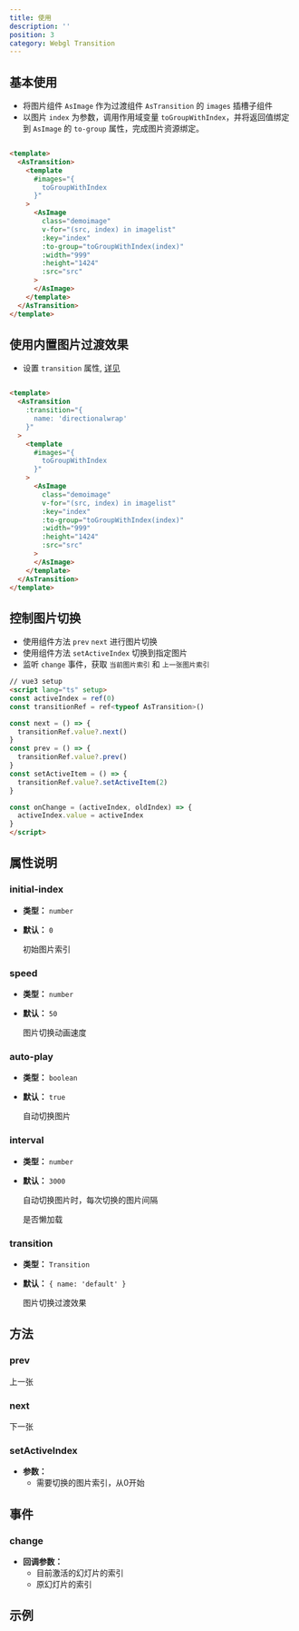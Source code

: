 ```yaml
---
title: 使用
description: ''
position: 3
category: Webgl Transition
---
```

## 基本使用
- 将图片组件 `AsImage` 作为过渡组件 `AsTransition` 的 `images` 插槽子组件
- 以图片 `index` 为参数，调用作用域变量 `toGroupWithIndex`，并将返回值绑定到 `AsImage` 的 `to-group` 属性，完成图片资源绑定。

```html

<template>
  <AsTransition>
    <template
      #images="{
        toGroupWithIndex
      }"
    >
      <AsImage
        class="demoimage"
        v-for="(src, index) in imagelist"
        :key="index"
        :to-group="toGroupWithIndex(index)"
        :width="999"
        :height="1424"
        :src="src"
      >
      </AsImage>
    </template>
  </AsTransition>
</template>

```

## 使用内置图片过渡效果
- 设置 `transition` 属性, [详见](/transition/build-in)

```html

<template>
  <AsTransition
    :transition="{
      name: 'directionalwrap'
    }"
  >
    <template
      #images="{
        toGroupWithIndex
      }"
    >
      <AsImage
        class="demoimage"
        v-for="(src, index) in imagelist"
        :key="index"
        :to-group="toGroupWithIndex(index)"
        :width="999"
        :height="1424"
        :src="src"
      >
      </AsImage>
    </template>
  </AsTransition>
</template>

```

## 控制图片切换
- 使用组件方法 `prev` `next` 进行图片切换
- 使用组件方法 `setActiveIndex` 切换到指定图片
- 监听 `change` 事件，获取 `当前图片索引` 和 `上一张图片索引`

```html
// vue3 setup
<script lang="ts" setup>
const activeIndex = ref(0)
const transitionRef = ref<typeof AsTransition>()

const next = () => {
  transitionRef.value?.next()
}
const prev = () => {
  transitionRef.value?.prev()
}
const setActiveItem = () => {
  transitionRef.value?.setActiveItem(2)
}

const onChange = (activeIndex, oldIndex) => {
  activeIndex.value = activeIndex
}
</script>
```



## 属性说明
### initial-index
- **类型：** `number`
- **默认：** `0`

  初始图片索引

### speed
- **类型：** `number`
- **默认：** `50`

  图片切换动画速度

### auto-play
- **类型：** `boolean`
- **默认：** `true`

  自动切换图片

### interval
- **类型：** `number`
- **默认：** `3000`

  自动切换图片时，每次切换的图片间隔

  是否懒加载

### transition
- **类型：** `Transition`
- **默认：** `{ name: 'default' }`

  图片切换过渡效果

## 方法
### prev
  上一张
### next
  下一张
### setActiveIndex
- **参数：**
  - 需要切换的图片索引，从0开始

## 事件
### change
- **回调参数：**
  - 目前激活的幻灯片的索引
  - 原幻灯片的索引

## 示例
<code-sandbox :src="'https://codesandbox.io/embed/image-group-basic-nncsy7?fontsize=14&hidenavigation=1&theme=dark'"></code-sandbox>